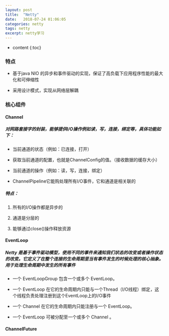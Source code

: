 ```yaml
---
layout: post
title:  "Netty"
date:   2018-07-24 01:06:05
categories: netty
tags: netty
excerpt: netty学习
---
```



* content
{:toc}

### 特点

- 基于java NIO 的异步和事件驱动的实现，保证了高负载下应用程序性能的最大化和可伸缩性

- 采用设计模式，实现从网络层解耦

### 核心组件

#### Channel

##### 对网路套接字的封装，能够提供I/O操作例如读，写，连接，绑定等，具体功能如下：

- 当前通道的状态（例如：已连接，打开）

- 获取当前通道的配置，也就是ChannelConfig的值。（接收数据的缓存大小）

- 当前通道的操作（例如：读，写，连接，绑定）

- ChannelPipeline它能购处理所有I/O事件，它和通道是相关联的

##### 特点：

1. 所有的I/O操作都是异步的

2. 通道是分层的

3. 能够通过close()操作释放资源

#### EventLoop

##### Netty 是基于事件驱动模型，使用不同的事件来通知我们状态的改变或者操作状态的改变。它定义了在整个连接的生命周期里当有事件发生的时候处理的核心抽象。用于处理生命周期中发生的所有事件

- 一个 EventLoopGroup 包含一个或多个 EventLoop。

- 一个 EventLoop 在它的生命周期内只能与一个Thread（I/O线程）绑定，这个线程负责处理注册到这个EventLoop上的I/O事件

- 一个 Channel 在它的生命周期内只能注册与一个 EventLoop。

- 一个 EventLoop 可被分配至一个或多个 Channel 。

#### ChannelFuture







